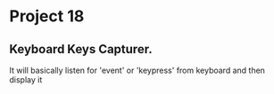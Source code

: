# Project 18
## Keyboard Keys Capturer.

It will basically listen for 'event' or 'keypress' from keyboard and then display it